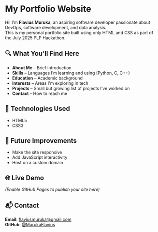 # My Portfolio Website

Hi! I'm **Flavius Muruka**, an aspiring software developer passionate about DevOps, software development, and data analysis.  
This is my personal portfolio site built using only HTML and CSS as part of the July 2025 PLP Hackathon.

## 🔍 What You’ll Find Here
- **About Me** – Brief introduction 
- **Skills** – Languages I’m learning and using (Python, C, C++)
- **Education** – Academic background
- **Interests** – Areas I'm exploring in tech
- **Projects** – Small but growing list of projects I've worked on
- **Contact** – How to reach me

## 🚀 Technologies Used
- HTML5
- CSS3

## 🧠 Future Improvements
- Make the site responsive
- Add JavaScript interactivity
- Host on a custom domain

## 🌐 Live Demo
_(Enable GitHub Pages to publish your site here)_

## 📬 Contact
**Email**: flaviusmuruka@gmail.com  
**GitHub**: [@MurukaFlavius](https://github.com/MurukaFlavius)
